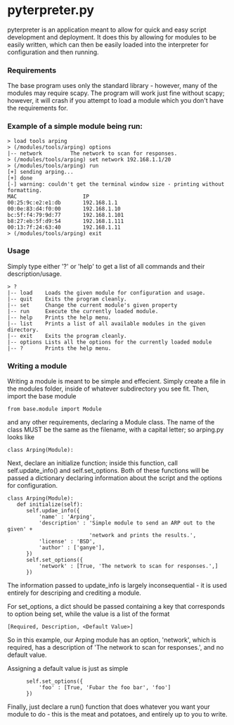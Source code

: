 # pyterpreter.py

pyterpreter is an application meant to allow for quick and easy script
development and deployment. It does this by allowing for modules to be easily
written, which can then be easily loaded into the interpreter for configuration
and then running.

### Requirements
The base program uses only the standard library - however, many of the modules
may require scapy. The program will work just fine without scapy; however, it
will crash if you attempt to load a module which you don't have the 
requirements for.

### Example of a simple module being run:

```
> load tools arping
> (/modules/tools/arping) options
|-- network         The network to scan for responses.
> (/modules/tools/arping) set network 192.168.1.1/20
> (/modules/tools/arping) run
[+] sending arping...
[+] done
[-] warning: couldn't get the terminal window size - printing without formatting.
MAC                     IP
00:25:9c:e2:e1:db       192.168.1.1
00:0e:83:d4:f0:00       192.168.1.10
bc:5f:f4:79:9d:77       192.168.1.101
b8:27:eb:5f:d9:54       192.168.1.111
00:13:7f:24:63:40       192.168.1.11
> (/modules/tools/arping) exit
```

### Usage
Simply type either '?' or 'help' to get a list of all commands and their
description/usage.

```
> ?
|-- load    Loads the given module for configuration and usage.
|-- quit    Exits the program cleanly.
|-- set     Change the current module's given property
|-- run     Execute the currently loaded module.
|-- help    Prints the help menu.
|-- list    Prints a list of all available modules in the given directory.
|-- exit    Exits the program cleanly.
|-- options Lists all the options for the currently loaded module
|-- ?       Prints the help menu.
```

### Writing a module
Writing a module is meant to be simple and effecient. Simply create a file in
the modules folder, inside of whatever subdirectory you see fit. Then, import
the base module

```
from base.module import Module
```

and any other requirements, declaring a Module class. The name of the class
MUST be the same as the filename, with a capital letter; so arping.py looks
like

```
class Arping(Module):
```

Next, declare an initialize function; inside this function, call
self.update_info() and self.set_options. Both of these functions will be passed
a dictionary declaring information about the script and the options for
configuration.

```
class Arping(Module):
   def initialize(self):
      self.updae_info({
          'name' : 'Arping',
          'description' : 'Simple module to send an ARP out to the given' +
                          'network and prints the results.',
          'license' : 'BSD',
          'author' : ['ganye'],
      })
      self.set_options({
          'network' : [True, 'The network to scan for responses.',]
      })
```

The information passed to update_info is largely inconsequential - it is used
entirely for descriping and crediting a module.

For set_options, a dict should be passed containing a key that corresponds to
option being set, while the value is a list of the format

```
[Required, Description, <Default Value>]
```

So in this example, our Arping module has an option, 'network', which is
required, has a description of 'The network to scan for responses.', and no
default value.

Assigning a default value is just as simple

```
      self.set_options({
          'foo' : [True, 'Fubar the foo bar', 'foo']
      })
```

Finally, just declare a run() function that does whatever you want your module
to do - this is the meat and potatoes, and entirely up to you to write.
